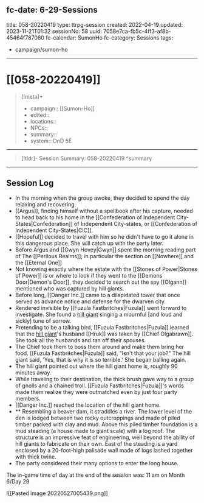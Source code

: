 fc-date: 6-29-Sessions
---
title: 058-20220419
type: ttrpg-session
created: 2022-04-19
updated: 2023-11-21T01:32
sessionNo: 58
uuid: 7058e7ca-fb5c-4ff3-af8b-45464f787060
fc-calendar: SumonHo
fc-category: Sessions
tags:
  - campaign/sumon-ho
---

# [[058-20220419]]

> [!meta]+
>
> - campaign:: [[Sumon-Ho]]
> - edited::
> - locations::
> - NPCs::
> - summary::
> - system:: DnD 5E

---

> [!tldr]- Session Summary: 058-20220419
>  ^summary

---

## Session Log

- In the morning when the group awoke, they decided to spend the day relaxing and recovering.
- [[Argus]], finding himself without a spellbook after his capture, needed to head back to his home in the [[Confederation of Independent City-States|Confederation]] of Independent City-states, or [[Confederation of Independent City-States|CIC]].
- [[Hopeful]] decided to travel with him so he didn't have to go it alone in this dangerous place. She will catch up with the party later.
- Before Argus and [[Gwyn Hovey|Gwyn]] spent the morning reading part of The [[Perilous Realms]]; in particular the section on [[Nowhere]] and the [[Eternal One]]
- Not knowing exactly where the estate with the [[Stones of Power|Stones of Power]] is or where to look if they went to the [[Demons Door|Demon's Door]], they decided to search out the spy [[Olgann]]  mentioned who was captured by hill giants.
- Before long, [[Danger Inc.]]  came to a dilapidated tower that once served as advance notice and defense for the dwarven city.
- Rendered invisible by [[Fuzula Fastbritches|Fuzula]] went forward to investigate. She found a [hill giant](https://ddb.ac/monsters/hill-giant) singing a mournful [and loud and sickly] tune of sorrow.      
- Pretending to be a talking bird, [[Fuzula Fastbritches|Fuzula]] learned that the [hill giant](https://ddb.ac/monsters/hill-giant)'s husband [[Hruk]] was taken by [[Chief Olgabrawn]]. She took all the husbands and ran off their spouses.
- The Chief took them to boss them around and make them bring her food. [[Fuzula Fastbritches|Fuzula]] said, "Isn't that your job?" The hill giant said, 'Yes, that is why it is so terrible.' She began balling again.
- The hill giant pointed out where the hill giant home is, roughly 90 minutes away.
- While traveling to their destination, the thick brush gave way to a group of gnolls and a chained troll. [[Fuzula Fastbritches|Fuzula]]'s words made them realize they were outmatched even by just four party members.
- [[Danger Inc.]]  reached the location of the hill giant home.
- ** Resembling a beaver dam, it straddles a river. The lower level of the den is lodged between two rocky outcroppings and made of piled timber packed with clay and mud. Above this piled timber foundation is a mud steading (a house made to giant scale) with a log roof. The structure is an impressive feat of engineering, well beyond the ability of hill giants to fabricate on their own. East of the steading is a yard enclosed by a 20-foot-high palisade wall made of logs lashed together with thick twine.
- The party considered their many options to enter the long house.

The in-game time of day at the end of the session was: 11 am on Month 6/Day 29

![[Pasted image 20220527005439.png]]
